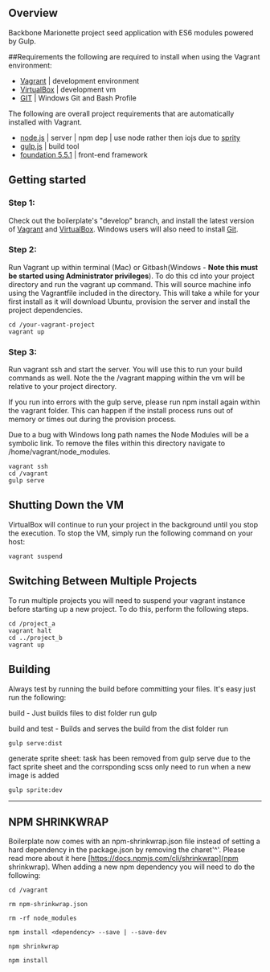 ## Overview
Backbone Marionette project seed application with ES6 modules powered by Gulp.

##Requirements
the following are required to install when using the Vagrant environment:

* [Vagrant](https://www.vagrantup.com/) | development environment
* [VirtualBox](https://www.virtualbox.org/wiki/Downloads) | development vm
* [GIT](https://msysgit.github.io/) | Windows Git and Bash Profile

The following are overall project requirements that are automatically installed with Vagrant.

* [node.js](https://nodejs.org/) | server | npm dep | use node rather then iojs due to [sprity](https://www.npmjs.com/package/sprity)
* [gulp.js](http://gulpjs.com/) | build tool
* [foundation 5.5.1](http://foundation.zurb.com/) | front-end framework

## Getting started

### Step 1:
Check out the boilerplate's "develop" branch, and install the latest version of [Vagrant](https://www.vagrantup.com/) and [VirtualBox](https://www.virtualbox.org/wiki/Downloads). Windows users will also need to install [Git](https://git-scm.com/download/win).

### Step 2:
Run Vagrant up within terminal (Mac) or Gitbash(Windows - **Note this must be started using Administrator privileges**). To do this cd into your project directory and run the vagrant up command.  This will source machine info using the Vagrantfile included in the directory.  This will take a while for your first install as it will download Ubuntu, provision the server and install the project dependencies.

    cd /your-vagrant-project
    vagrant up

### Step 3:
Run vagrant ssh and start the server. You will use this to run your build commands as well. Note the the /vagrant mapping within the vm will be relative to your project directory.

If you run into errors with the gulp serve, please run npm install again within the vagrant folder. This can happen if the install process runs out of memory or times out during the provision process.

Due to a bug with Windows long path names the Node Modules will be a symbolic link. To remove the files within this directory navigate to /home/vagrant/node_modules.

    vagrant ssh
    cd /vagrant
    gulp serve

## Shutting Down the VM

VirtualBox will continue to run your project in the background until you stop the execution. To stop the VM, simply run the following command on your host:

    vagrant suspend

## Switching Between Multiple Projects

To run multiple projects you will need to suspend your vagrant instance before starting up a new project. To do this, perform the following steps.

    cd /project_a
    vagrant halt
    cd ../project_b
    vagrant up

## Building

Always test by running the build before committing your files. It's easy just run the following:

build - Just builds files to dist folder
run
    gulp

build and test - Builds and serves the build from the dist folder
run

    gulp serve:dist

generate sprite sheet: task has been removed from gulp serve
    due to the fact sprite sheet and the corrsponding scss only need to run when a new image is added

    gulp sprite:dev

-------------------------------

## NPM SHRINKWRAP

Boilerplate now comes with an npm-shrinkwrap.json file instead of setting a hard dependency in the package.json by removing the charet'^'.  Please read more about it here [https://docs.npmjs.com/cli/shrinkwrap](npm shrinkwrap).  When adding a new npm dependency you will need to do the following:

    cd /vagrant

    rm npm-shrinkwrap.json

    rm -rf node_modules

    npm install <dependency> --save | --save-dev

    npm shrinkwrap

    npm install
